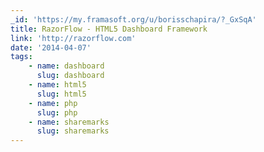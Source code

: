 ```yaml
---
_id: 'https://my.framasoft.org/u/borisschapira/?_GxSqA'
title: RazorFlow - HTML5 Dashboard Framework
link: 'http://razorflow.com'
date: '2014-04-07'
tags:
    - name: dashboard
      slug: dashboard
    - name: html5
      slug: html5
    - name: php
      slug: php
    - name: sharemarks
      slug: sharemarks
---
```


<div class="markdown"><p></p></div>
